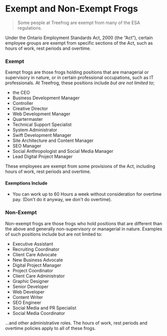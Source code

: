 # Exempt and Non-Exempt Frogs

> Some people at Treefrog are exempt from many of the ESA regulations. 

Under the Ontario Employment Standards Act, 2000 (the “Act”), certain employee groups are exempt from specific sections of the Act, such as hours of work, rest periods and overtime.

### Exempt

Exempt frogs are those frogs holding positions that are managerial or supervisory in nature, or in certain professional occupations, such as IT professionals.   At Treefrog, these positions include <i>but are not limited to</i>;

* the CEO 
* Business Development Manager 
* Controller
* Creative Director 
* Web Development Manager 
* Quartermaster
* Technical Support Specialist 
* System Administrator 
* Swift Development Manager
* Site Architecture and Content Manager 
* SEO Manager
* Social Anthropologist and Social Media Manager 
* Lead Digital Project Manager 

These employees are exempt from some provisions of the Act, including hours of work, rest periods and overtime.

#### Exemptions Include

- You can work up to 60 Hours a week without consideration for overtime pay. (Don't do it anyway, we don't do overtime).

### Non-Exempt

Non-exempt frogs are those frogs who hold positions that are different than the above and generally non-supervisory or managerial in nature. Examples of such positions include but are not limited to: 

* Executive Assistant
* Recruiting Coordinator 
* Client Care Advocate
* New Business Advocate
* Digital Project Manager 
* Project Coordinator
* Client Care Administrator 
* Graphic Designer 
* Senior Developer 
* Web Developer 
* Content Writer 
* SEO Engineer 
* Social Media and PR Specialist 
* Social Media Coordinator

...and other administrative roles. The hours of work, rest periods and overtime policies apply to all of these frogs.
